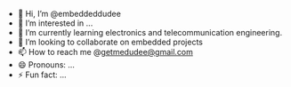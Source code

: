 - 👋 Hi, I’m @embeddeddudee
- 👀 I’m interested in ...
- 🌱 I’m currently learning electronics and telecommunication engineering.
- 💞️ I’m looking to collaborate on embedded projects
- 📫 How to reach me @getmedudee@gmail.com 
- 😄 Pronouns: ...
- ⚡ Fun fact: ...

<!---
embeddeddudee/embeddeddudee is a ✨ special ✨ repository because its `README.md` (this file) appears on your GitHub profile.
You can click the Preview link to take a look at your changes.
--->
